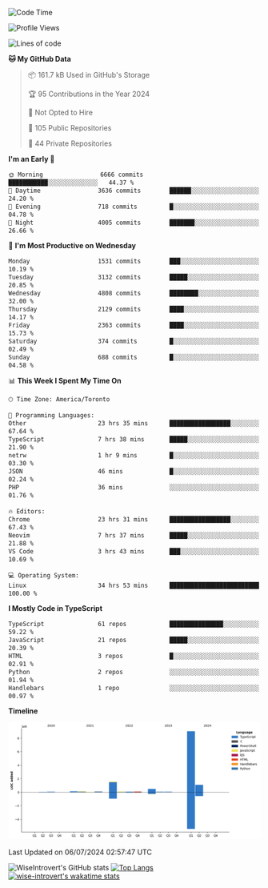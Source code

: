 <!--START_SECTION:waka-->
![Code Time](http://img.shields.io/badge/Code%20Time-1%2C853%20hrs%2052%20mins-blue)

![Profile Views](http://img.shields.io/badge/Profile%20Views-0-blue)

![Lines of code](https://img.shields.io/badge/From%20Hello%20World%20I%27ve%20Written-12.9%20million%20lines%20of%20code-blue)

**🐱 My GitHub Data** 

> 📦 161.7 kB Used in GitHub's Storage 
 > 
> 🏆 95 Contributions in the Year 2024
 > 
> 🚫 Not Opted to Hire
 > 
> 📜 105 Public Repositories 
 > 
> 🔑 44 Private Repositories 
 > 
**I'm an Early 🐤** 

```text
🌞 Morning                6666 commits        ███████████░░░░░░░░░░░░░░   44.37 % 
🌆 Daytime                3636 commits        ██████░░░░░░░░░░░░░░░░░░░   24.20 % 
🌃 Evening                718 commits         █░░░░░░░░░░░░░░░░░░░░░░░░   04.78 % 
🌙 Night                  4005 commits        ███████░░░░░░░░░░░░░░░░░░   26.66 % 
```
📅 **I'm Most Productive on Wednesday** 

```text
Monday                   1531 commits        ███░░░░░░░░░░░░░░░░░░░░░░   10.19 % 
Tuesday                  3132 commits        █████░░░░░░░░░░░░░░░░░░░░   20.85 % 
Wednesday                4808 commits        ████████░░░░░░░░░░░░░░░░░   32.00 % 
Thursday                 2129 commits        ████░░░░░░░░░░░░░░░░░░░░░   14.17 % 
Friday                   2363 commits        ████░░░░░░░░░░░░░░░░░░░░░   15.73 % 
Saturday                 374 commits         █░░░░░░░░░░░░░░░░░░░░░░░░   02.49 % 
Sunday                   688 commits         █░░░░░░░░░░░░░░░░░░░░░░░░   04.58 % 
```


📊 **This Week I Spent My Time On** 

```text
🕑︎ Time Zone: America/Toronto

💬 Programming Languages: 
Other                    23 hrs 35 mins      █████████████████░░░░░░░░   67.64 % 
TypeScript               7 hrs 38 mins       █████░░░░░░░░░░░░░░░░░░░░   21.90 % 
netrw                    1 hr 9 mins         █░░░░░░░░░░░░░░░░░░░░░░░░   03.30 % 
JSON                     46 mins             █░░░░░░░░░░░░░░░░░░░░░░░░   02.24 % 
PHP                      36 mins             ░░░░░░░░░░░░░░░░░░░░░░░░░   01.76 % 

🔥 Editors: 
Chrome                   23 hrs 31 mins      █████████████████░░░░░░░░   67.43 % 
Neovim                   7 hrs 37 mins       █████░░░░░░░░░░░░░░░░░░░░   21.88 % 
VS Code                  3 hrs 43 mins       ███░░░░░░░░░░░░░░░░░░░░░░   10.69 % 

💻 Operating System: 
Linux                    34 hrs 53 mins      █████████████████████████   100.00 % 
```

**I Mostly Code in TypeScript** 

```text
TypeScript               61 repos            ███████████████░░░░░░░░░░   59.22 % 
JavaScript               21 repos            █████░░░░░░░░░░░░░░░░░░░░   20.39 % 
HTML                     3 repos             █░░░░░░░░░░░░░░░░░░░░░░░░   02.91 % 
Python                   2 repos             ░░░░░░░░░░░░░░░░░░░░░░░░░   01.94 % 
Handlebars               1 repo              ░░░░░░░░░░░░░░░░░░░░░░░░░   00.97 % 
```



**Timeline**

![Lines of Code chart](https://raw.githubusercontent.com/wise-introvert/wise-introvert/master/assets/bar_graph.png)


 Last Updated on 06/07/2024 02:57:47 UTC
<!--END_SECTION:waka-->

![WiseIntrovert's GitHub stats](https://github-readme-stats.vercel.app/api?username=wise-introvert&count_private=true&show_icons=true)
[![Top Langs](https://github-readme-stats.vercel.app/api/top-langs/?username=wise-introvert&langs_count=10)](https://github.com/anuraghazra/github-readme-stats)
[![wise-introvert's wakatime stats](https://github-readme-stats.vercel.app/api/wakatime?username=wiseintrovert)](https://github.com/anuraghazra/github-readme-stats)

